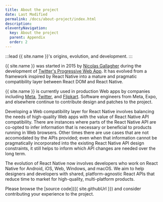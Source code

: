 ```yaml
---
title: About the project
date: Last Modified
permalink: /docs/about-project/index.html
description:
eleventyNavigation:
  key: About the project
  parent: Appendix
  order: 2
---
```


:::lead
{{ site.name }}'s origins, evolution, and development.
:::

{{ site.name }} was started in 2015 by [Nicolas Gallagher](http://nicolasgallagher.com) during the development of [Twitter's Progressive Web App](https://blog.twitter.com/engineering/en_us/topics/open-source/2017/how-we-built-twitter-lite.html). It has evolved from a framework inspired by React Native into a mature and pragmatic compatibility layer between React DOM and React Native.

{{ site.name }} is currently used in production Web apps by companies including [Meta](https://www.meta.com/), [Twitter](https://twitter.com), and [Flipkart](https://twitter.com/naqvitalha/status/969577892991549440). Software engineers from Meta, Expo, and elsewhere continue to contribute design and patches to the project.

Developing a Web compatibility layer for React Native involves balancing the needs of high-quality Web apps with the value of React Native API compatibility. There are instances where parts of the React Native API are co-opted to infer information that is necessary or beneficial to products running in Web browsers. Other times there are use cases that are not accomodated by the APIs provided; even when that information cannot be pragmatically incorporated into the existing React Native API design constraints, it still helps to inform which API changes are needed over the long term.

The evolution of React Native now involves developers who work on React Native for Android, iOS, Web, Windows, and macOS. We aim to help designers and developers with shared, platform-agnostic React APIs that reduce time to market for high-quality, multi-platform products.

Please browse the [source code]({{ site.githubUrl }}) and consider contributing your experience to the project.
